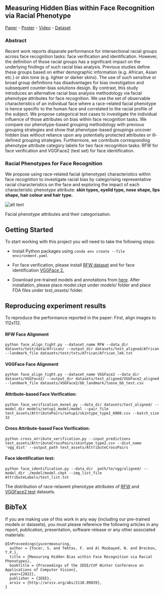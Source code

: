 ## Measuring Hidden Bias within Face Recognition via Racial Phenotype

<a name="Paper" class="btn btn-outline-warning mr-2" href="https://arxiv.org/pdf/2110.09839.pdf">Paper</a> -
<a name="Poster"  class="btn btn-outline-warning mr-2" href="/figures/pdfs/391_poster.pdf">Poster</a> -
<a name="Video"  class="btn btn-outline-warning mr-2" href="https://youtu.be/78OsQ_stkL4">Video</a> -
<a name="Dataset"  class="btn btn-outline-warning mr-2" href="https://collections.durham.ac.uk/files/r2hm50tr746">Dataset</a>


### Abstract

Recent work reports disparate performance for intersectional racial groups across face recognition tasks: face verification and identification. However, the definition of those racial groups has a significant impact on the underlying findings of such racial bias analysis. Previous studies define these groups based on either demographic information (e.g. African, Asian etc.) or skin tone (e.g. lighter or darker skins). The use of such sensitive or broad group definitions has disadvantages for bias investigation and subsequent counter-bias solutions design. By contrast, this study introduces an alternative racial bias analysis methodology via facial phenotype attributes for face recognition. We use the set of observable characteristics of an individual face where a race-related facial phenotype is hence specific to the human face and correlated to the racial profile of the subject. We propose categorical test cases to investigate the individual influence of those attributes on bias within face recognition tasks. We compare our phenotype-based grouping methodology with previous grouping strategies and show that phenotype-based groupings uncover hidden bias without reliance upon any potentially protected attributes or ill-defined grouping strategies. Furthermore, we contribute corresponding phenotype attribute category labels for two face recognition tasks: RFW for face verification and VGGFace2 (test set) for face identification.


### Racial Phenotypes for Face Recognition

We propose using race-related facial (phenotype) characteristics within face recognition to investigate racial bias by categorising representative racial characteristics on the face and exploring the impact of each characteristic phenotype attribute: **skin types, eyelid type, nose shape, lips shape, hair colour and hair type.** 



![alt text](https://github.com/seymayucer/FacialPhenotypes/blob/main/figures/phenotype_photos.svg)


Facial phenotype attributes and their categorisation.



## Getting Started

To start working with this project you will need to take the following steps:

- Install Python packages using `conda env create --file environment.yaml`

- For face verification, please install [RFW dataset](http://www.whdeng.cn/RFW/testing.html) and for face identification [VGGFace 2.](https://drive.google.com/file/d/1jdZw6ZmB7JRK6RS6QP3YEr2sufJ5ibtO/view) 

- Download pre-trained models and annotations from [here](http://doi.org/10.15128/r2hm50tr746). After installation, please place model.ckpt under *models/* folder and place FDA files under *test_assets/* folder.

## Reproducing experiment results

To reproduce the performance reported in the paper: First, align images to 112x112.

#### RFW Face Alignment

~~~
python face_align_tight.py --dataset_name RFW --data_dir datasets/test/data/African/ --output_dir datasets/test_aligned/African --landmark_file datasets/test/txts/African/African_lmk.txt 
~~~ 


#### VGGFace Face Alignment

~~~
python face_align_tight.py --dataset_name VGGFace2 --data_dir datasets/VGGFace2/ --output_dir datasets/test_aligned/VGGFace2_aligned --landmark_file datasets/VGGFace2/bb_landmark/loose_bb_test.csv
~~~ 

#### Attribute-based Face Verification:

~~~
python face_verification_mxnet.py --data_dir datasets/test_aligned/ --model_dir models/setup1_model/model --pair_file test_assets/AttributePairs/setup1/skintype_type1_6000.csv --batch_size 32
~~~

#### Cross Attribute-based Face Verification:

~~~
python cross_atribute_verification.py --input_predictions test_assets/AttributeCrossPairs/skintype_type2.csv --dist_name 'vgg_dist' --output_path test_assets/AttributeCrossPairs
~~~


<!-- python face_verification.py --data_dir path/to/rfw/aligned/ --model_dir ./model/model.ckpt --pair_file ./test_assets/pairs/AttributePairs/eye_monolid_pairs_6000_selected.csv  -->
<!-- #### Subgroup-based Face Verification:


python face_verification_mxnet.py --data_dir datasets/test_aligned/ --model_dir models/setup1_model/model --pair_file test_assets/SubgroupPairs/meta_skin-0_lips-big_eye-other_nose-narrow_hairtype-straight_00102_20k_selected.csv --batch_size 32 --> 

#### Face identification test:
~~~
python face_identification.py --data_dir  path/to/vgg/aligned/ --model_dir ./model/model.ckpt --img_list_file AttributeLabels/test_list.txt 
~~~

The distribution of race-relavent phenotype attributes of [RFW](https://github.com/seymayucer/RacialPhenotypesFREvaluation/blob/main/figures/rfw-phenotype-dist.pdf) and [VGGFace2 test](https://github.com/seymayucer/RacialPhenotypesFREvaluation/blob/main/figures/vggtest-phenotype-dist.pdf) datasets.


## BibTeX
If you are making use of this work in any way (including our pre-trained models or datasets), you must please reference the following articles in any report, publication, presentation, software release or any other associated materials:

```
@InProceedings{yucermeasuring,
  author = {Yucer, S. and Tektas, F. and Al Moubayed, N. and Breckon, T.P.},
  title = {Measuring Hidden Bias within Face Recognition via Racial Phenotypes},
  booktitle = {Proceedings of the IEEE/CVF Winter Conference on Applications of Computer Vision},
  year={2022},
  publisher = {IEEE},
  arxiv = {http://arxiv.org/abs/2110.09839},
}
```



